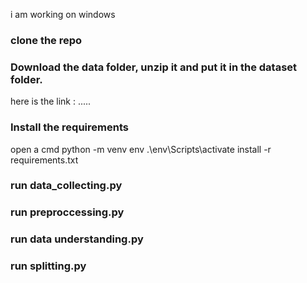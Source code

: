 i am working on windows
### clone the repo 
### Download the data folder, unzip it and put it in the dataset folder.
here is the link : .....
### Install the requirements 
open a cmd 
python -m venv env
.\env\Scripts\activate
install -r requirements.txt
### run data_collecting.py
### run preproccessing.py
### run data understanding.py
### run splitting.py